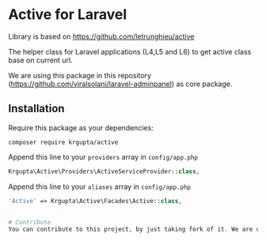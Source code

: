 Active for Laravel
======
Library is based on https://github.com/letrunghieu/active

The helper class for Laravel applications (L4,L5 and L6) to get active class base on current url.

We are using this package in this repository (https://github.com/viralsolani/laravel-adminpanel) as core package.

## Installation

Require this package as your dependencies:

```
composer require krgupta/active
```

Append this line to your `providers` array in `config/app.php`

```php
Krgupta\Active\Providers\ActiveServiceProvider::class,
```

Append this line to your `aliases` array in `config/app.php`

```php
'Active' => Krgupta\Active\Facades\Active::class,


# Contribute
You can contribute to this project, by just taking fork of it. We are open for suggestion and PRs. If you have any new suggestions or anything for that matter, contact me at webworldgk@gmail.com